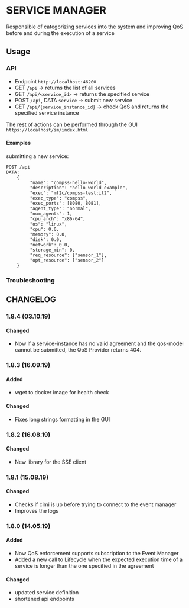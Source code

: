 # SERVICE MANAGER

Responsible of categorizing services into the system and improving QoS before and during the execution of a service

## Usage

### API

- Endpoint `http://localhost:46200`
- GET `/api` -> returns the list of all services
- GET `/api/<service_id>` -> returns the specified service
- POST `/api`, DATA `service` -> submit new service
- GET `/api/{service_instance_id}` -> check QoS and returns the specified service instance

The rest of actions can be performed through the GUI `https://localhost/sm/index.html`

#### Examples

submitting a new service:

    POST /api
    DATA:
        {
             "name": "compss-hello-world",
             "description": "hello world example",
             "exec": "mf2c/compss-test:it2",
             "exec_type": "compss",
             "exec_ports": [8080, 8081],
             "agent_type": "normal",
             "num_agents": 1,
             "cpu_arch": "x86-64",
             "os": "linux",
             "cpu": 0.0,
             "memory": 0.0,
             "disk": 0.0,
             "network": 0.0,
             "storage_min": 0,
             "req_resource": ["sensor_1"],
             "opt_resource": ["sensor_2"]
        }

### Troubleshooting

## CHANGELOG

### 1.8.4 (03.10.19)

#### Changed

 - Now if a service-instance has no valid agreement and the qos-model cannot be submitted, the QoS Provider returns 404.

### 1.8.3 (16.09.19)

#### Added

 - wget to docker image for health check
 
#### Changed

 - Fixes long strings formatting in the GUI
 
 
### 1.8.2 (16.08.19)

#### Changed

 - New library for the SSE client
 
 
### 1.8.1 (15.08.19)

#### Changed

 - Checks if cimi is up before trying to connect to the event manager
 - Improves the logs
 
### 1.8.0 (14.05.19)

#### Added

 - Now QoS enforcement supports subscription to the Event Manager
 - Added a new call to Lifecycle when the expected execution time of a service is longer than the one specified in the agreement

#### Changed

 - updated service definition
 - shortened api endpoints





